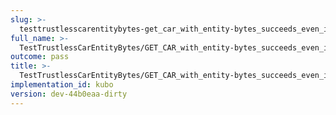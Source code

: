 ```yaml
---
slug: >-
  testtrustlesscarentitybytes-get_car_with_entity-bytes_succeeds_even_if_the_gateway_is_missing_a_block_before_the_requested_range_(format-car)-header_x-content-type-options
full_name: >-
  TestTrustlessCarEntityBytes/GET_CAR_with_entity-bytes_succeeds_even_if_the_gateway_is_missing_a_block_before_the_requested_range_(format=car)/Header_X-Content-Type-Options
outcome: pass
title: >-
  TestTrustlessCarEntityBytes/GET_CAR_with_entity-bytes_succeeds_even_if_the_gateway_is_missing_a_block_before_the_requested_range_(format=car)/Header_X-Content-Type-Options
implementation_id: kubo
version: dev-44b0eaa-dirty
---
```


